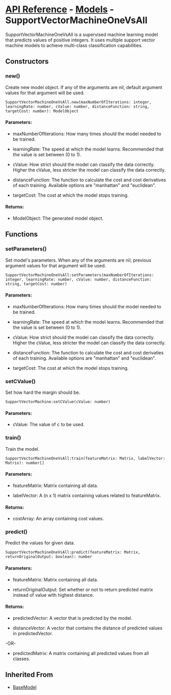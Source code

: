 # [API Reference](../../API.md) - [Models](../Models.md) - SupportVectorMachineOneVsAll

SupportVectorMachineOneVsAll is a supervised machine learning model that predicts values of positive integers. It uses multiple support vector machine models to achieve multi-class classification capabilities.

## Constructors

### new()

Create new model object. If any of the arguments are nil, default argument values for that argument will be used.

```
SupportVectorMachineOneVsAll.new(maxNumberOfIterations: integer, learningRate: number, cValue: number, distanceFunction: string, targetCost: number): ModelObject
```

#### Parameters:

* maxNumberOfIterations: How many times should the model needed to be trained.

* learningRate: The speed at which the model learns. Recommended that the value is set between (0 to 1).

* cValue: How strict should the model can classify the data correctly. Higher the cValue, less stricter the model can classify the data correctly.

* distanceFunction: The function to calculate the cost and cost derivatives of each training. Available options are "manhattan" and "euclidean".

* targetCost: The cost at which the model stops training.

#### Returns:

* ModelObject: The generated model object.

## Functions

### setParameters()

Set model's parameters. When any of the arguments are nil, previous argument values for that argument will be used.

```
SupportVectorMachineOneVsAll:setParameters(maxNumberOfIterations: integer, learningRate: number, cValue: number, distanceFunction: string, targetCost: number)
```

#### Parameters:

* maxNumberOfIterations: How many times should the model needed to be trained.

* learningRate: The speed at which the model learns. Recommended that the value is set between (0 to 1).

* cValue: How strict should the model can classify the data correctly. Higher the cValue, less stricter the model can classify the data correctly.

* distanceFunction: The function to calculate the cost and cost derivaties of each training. Available options are "manhattan" and "euclidean".

* targetCost: The cost at which the model stops training.

### setCValue()

Set how hard the margin should be.

```
SupportVectorMachine:setCValue(cValue: number)
```

#### Parameters:

* cValue: The value of c to be used.

### train()

Train the model.

```
SupportVectorMachineOneVsAll:train(featureMatrix: Matrix, labelVector: Matrix): number[]
```
#### Parameters:

* featureMatrix: Matrix containing all data.

* labelVector: A (n x 1) matrix containing values related to featureMatrix.

#### Returns:

* costArray: An array containing cost values.

### predict()

Predict the values for given data.

```
SupportVectorMachineOneVsAll:predict(featureMatrix: Matrix, returnOriginalOutput: boolean): number
```

#### Parameters:

* featureMatrix: Matrix containing all data.

* returnOriginalOutput: Set whether or not to return predicted matrix instead of value with highest distance. 

#### Returns:

* predictedVector: A vector that is predicted by the model.

* distanceVector: A vector that contains the distance of predicted values in predictedVector.

-OR-

* predictedMatrix: A matrix containing all predicted values from all classes.

## Inherited From

* [BaseModel](BaseModel.md)
